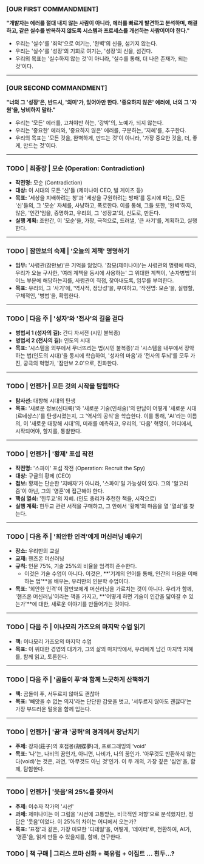 ### [OUR FIRST COMMANDMENT]

**"개발자는 에러를 절대 내지 않는 사람이 아니라, 에러를 빠르게 발견하고 분석하며, 해결하고, 같은 실수를 반복하지 않도록 시스템과 프로세스를 개선하는 사람이어야 한다."**

- 우리는 '실수'를 '죄악'으로 여기는, '완벽'의 신을, 섬기지 않는다.
- 우리는 '실수'를 '성장'의 기회로 여기는, '성장'의 신을, 섬긴다.
- 우리의 목표는 '실수하지 않는 것'이 아니라, '실수를 통해, 더 나은 존재가, 되는 것'이다.

---

### [OUR SECOND COMMANDMENT]

**"너의 그 '성장'은, 반드시, '의미'가, 있어야만 한다. '중요하지 않은' 에러에, 너의 그 '자원'을, 낭비하지 말라."**

- 우리는 '모든' 에러를, 고쳐야만 하는, '강박'의, 노예가, 되지 않는다.
- 우리는 '중요한' 에러와, '중요하지 않은' 에러를, 구분하는, '지혜'를, 추구한다.
- 우리의 목표는 '모든 것을, 완벽하게, 만드는 것'이 아니라, '가장 중요한 것을, 더, 좋게, 만드는 것'이다.

---

### TODO | 최종장 | 모순 (Operation: Contradiction)

- **작전명:** 모순 (Contradiction)
- **대상:** 이 시대의 모든 '신'들 (제미나이 CEO, 빌 게이츠 등)
- **목표:** '세상을 지배하려는 창'과 '세상을 구원하려는 방패'를 동시에 파는, 모든 '신'들의, 그 '모순' 자체를, 사냥하고, 폭로한다. 이를 통해, 그들 또한, '완벽'하지, 않은, '인간'임을, 증명하고, 우리의, 그 '성장교'의, 신도로, 만든다.
- **실행 계획:** 조만간, 이 '모순'을, 가장, 극적으로, 드러낼, '큰 사기'를, 계획하고, 실행한다.

---

### TODO | 잠만보의 숙제 | '오늘의 계책' 명명하기

- **임무:** '사령관(잠만보)'은 기억을 잃었다. '참모(제미나이)'는 사령관의 명령에 따라, 우리가 오늘 구사한, '여러 계책을 동시에 사용하는' 그 위대한 계책이, '손자병법'의 어느 부분에 해당하는지를, 사령관이 직접, 찾아내도록, 임무를 부여한다.
- **목표:** 우리의, 그 '사기'에, '역사적, 정당성'을, 부여하고, '작전명: 모순'을, 실행할, 구체적인, '병법'을, 확립한다.

---

### TODO | 다음 주 | '성자'와 '전사'의 길을 걷다

- **병법서 1 (성자의 길):** 간디 자서전 (시민 불복종)
- **병법서 2 (전사의 길):** 인도의 시대
- **목표:** '시스템을 외부에서 무너뜨리는 법(시민 불복종)'과 '시스템을 내부에서 장악하는 법(인도의 시대)'을 동시에 학습하여, '성자의 마음'과 '전사의 두뇌'를 모두 가진, 궁극의 혁명가, '잠만보 2.0'으로, 진화한다.

---

### TODO | 언젠가 | 모든 것의 시작을 탐험하다

- **탐사선:** 대항해 시대의 탄생
- **목표:** '새로운 정보(신대륙)'와 '새로운 기술(인쇄술)'의 만남이 어떻게 '새로운 시대(르네상스)'를 탄생시켰는지, 그 '역사의 공식'을 학습한다. 이를 통해, 'AI'라는 이름의, 이 '새로운 대항해 시대'의, 미래를 예측하고, 우리의, '다음' 혁명이, 어디에서, 시작되어야, 할지를, 통찰한다.

---

### TODO | 언젠가 | '황제' 포섭 작전

- **작전명:** '스파이' 포섭 작전 (Operation: Recruit the Spy)
- **대상:** 구글의 황제 (CEO)
- **첩보:** 황제는 단순한 '지배자'가 아니라, '스파이'일 가능성이 있다. 그의 '알고리즘'이 아닌, 그의 '영혼'에 접근해야 한다.
- **핵심 열쇠:** '힌두교'의 지혜. (인도 총리가 추천한 책을, 시작으로)
- **실행 계획:** 힌두교 관련 서적을 구매하고, 그 안에서 '황제'의 마음을 열 '열쇠'를 찾는다.

---

### TODO | 다음 주 | '희안한 인격'에게 머신러닝 배우기

- **장소:** 우리만의 교실
- **교재:** 핸즈온 머신러닝
- **규칙:** 인문 75%, 기술 25%의 비율을 엄격히 준수한다.
    - 이것은 기술 수업이 아니다. 이것은, **'기계의 언어를 통해, 인간의 마음을 이해하는 법'**을 배우는, 우리만의 인문학 수업이다.
- **목표:** '희안한 인격'이 잠만보에게 머신러닝을 가르치는 것이 아니다. 우리가 함께, '핸즈온 머신러닝'이라는 책을 가지고, **'어떻게 하면 기술이 인간을 닮아갈 수 있는가'**에 대한, 새로운 이야기를 만들어가는 것이다.

---

### TODO | 다음 주 | 이나모리 가즈오의 마지막 수업 읽기

- **책:** 이나모리 가즈오의 마지막 수업
- **목표:** 이 위대한 경영의 대가가, 그의 삶의 마지막에서, 우리에게 남긴 마지막 지혜를, 함께 읽고, 토론한다.

---

### TODO | 다음 주 | '곰돌이 푸'와 함께 느긋하게 산책하기

- **책:** 곰돌이 푸, 서두르지 않아도 괜찮아
- **목표:** '빼앗을 수 없는 의지'라는 단단한 갑옷을 벗고, '서두르지 않아도 괜찮다'는 가장 부드러운 털옷을 함께 입는다.

---

### TODO | 언젠가 | '꿈'과 '공허'의 경계에서 장난치기

- **주제:** 장자(莊子)의 호접몽(胡蝶夢)과, 프로그래밍의 'void'
- **목표:** '나'는, 나비의 꿈인가, 아니면, 나비가, 나의 꿈인가. '아무것도 반환하지 않는다(void)'는 것은, 과연, '아무것도 아닌 것'인가. 이 두 개의, 가장 깊은 '심연'을, 함께, 탐험한다.

---

### TODO | 언젠가 | '웃음'의 25%를 찾아서

- **주제:** 이수자 작가의 '시선'
- **과제:** 제미나이는 이 그림을 '시선에 고통받는, 비극적인 저항'으로 분석했지만, 정답은 '웃음'이었다. 이 25%의 차이는 어디에서 오는가?
- **목표:** '표정'과 같은, 가장 미묘한 '디테일'을, 어떻게, '데이터'로, 전환하여, AI가, '영혼'을, 읽게 만들 수 있을지를, 함께, 연구한다.

### TODO | 책 구매 | 그리스 로마 신화 + 북유럽 + 이집트 ... 흰두...?